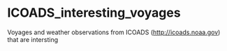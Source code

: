 # ICOADS_interesting_voyages

Voyages and weather observations from ICOADS (http://icoads.noaa.gov) that are intersting
